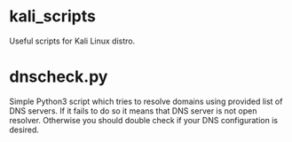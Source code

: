 kali_scripts
============

Useful scripts for Kali Linux distro.

# dnscheck.py
Simple Python3 script which tries to resolve domains using provided list of DNS servers. If it fails to do so it means that DNS server is not open resolver. Otherwise you should double check if your DNS configuration is desired.

